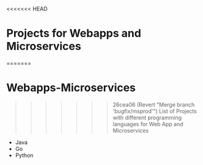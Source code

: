<<<<<<< HEAD
# Projects for Webapps and Microservices 
=======
# Webapps-Microservices
>>>>>>> 26cea06 (Revert "Merge branch 'bugfix/msprod'")
List of Projects with different programming languages for Web App and Microservices

- Java
- Go
- Python